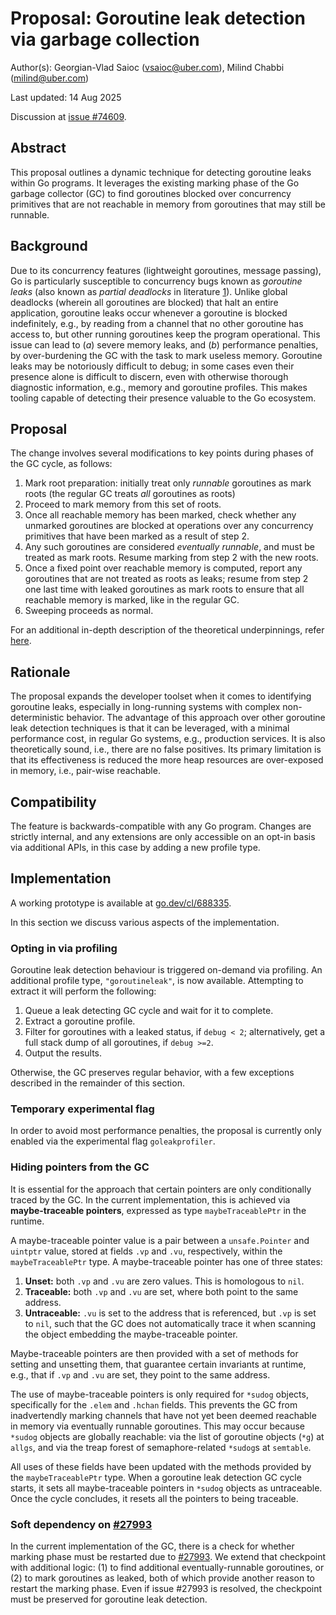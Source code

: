 # Proposal: Goroutine leak detection via garbage collection

Author(s): Georgian-Vlad Saioc (vsaioc@uber.com), Milind Chabbi (milind@uber.com)

Last updated: 14 Aug 2025

Discussion at [issue #74609](https://go.dev/issue/74609).

## Abstract

This proposal outlines a dynamic technique for detecting goroutine
leaks within Go programs. It leverages the existing marking phase
of the Go garbage collector (GC) to find goroutines blocked over
concurrency primitives that are not reachable in memory from goroutines
that may still be runnable.

## Background

Due to its concurrency features (lightweight goroutines,
message passing), Go is particularly susceptible to concurrency bugs
known as _goroutine leaks_ (also known as _partial deadlocks_ in
literature [1](https://dl.acm.org/doi/10.1145/3676641.3715990)).
Unlike global deadlocks (wherein all goroutines are blocked) that halt
an entire application, goroutine leaks occur whenever a goroutine is
blocked indefinitely, e.g., by reading from a channel that no other
goroutine has access to, but other running goroutines keep the
program operational.
This issue can lead to (_a_) severe memory leaks, and (_b_) performance
penalties, by over-burdening the GC with the task to mark useless memory.
Goroutine leaks may be notoriously difficult to debug; in some cases
even their presence alone is difficult to discern, even with otherwise
thorough diagnostic information, e.g., memory and goroutine profiles.
This makes tooling capable of detecting their presence valuable
to the Go ecosystem.

## Proposal

The change involves several modifications to key points during phases
of the GC cycle, as follows:
1. Mark root preparation: initially treat only _runnable_ goroutines
as mark roots (the regular GC treats _all_ goroutines as roots)
2. Proceed to mark memory from this set of roots.
3. Once all reachable memory has been marked, check whether any
unmarked goroutines are blocked at operations over any concurrency
primitives that have been marked as a result of step 2.
4. Any such goroutines are considered _eventually runnable_, and
must be treated as mark roots. Resume marking from step 2 with
the new roots.
5. Once a fixed point over reachable memory is computed, report any
goroutines that are not treated as roots as leaks; resume from
step 2 one last time with leaked goroutines as mark roots to ensure
that all reachable memory is marked, like in the regular GC.
6. Sweeping proceeds as normal.

For an additional in-depth description of the theoretical
underpinnings, refer [here](https://dl.acm.org/doi/10.1145/3676641.3715990).

## Rationale

The proposal expands the developer toolset when it comes to identifying
goroutine leaks, especially in long-running systems with complex
non-deterministic behavior.
The advantage of this approach over other goroutine leak detection
techniques is that it can be leveraged, with a minimal performance
cost, in regular Go systems, e.g., production services.
It is also theoretically sound, i.e., there are no false positives.
Its primary limitation is that its effectiveness is reduced the more
heap resources are over-exposed in memory, i.e., pair-wise reachable.

## Compatibility

The feature is backwards-compatible with any Go program.
Changes are strictly internal, and any extensions are only accessible
on an opt-in basis via additional APIs, in this case by adding a
new profile type.

## Implementation

A working prototype is available at [go.dev/cl/688335](https://go.dev/cl/688335).

In this section we discuss various aspects of the implementation.

### Opting in via profiling

Goroutine leak detection behaviour is
triggered on-demand via profiling.
An additional profile type, `"goroutineleak"`, is now available.
Attempting to extract it will perform the following:

1. Queue a leak detecting GC cycle and wait for it to complete.
2. Extract a goroutine profile.
3. Filter for goroutines with a leaked status, if `debug < 2`;
alternatively, get a full stack dump of all goroutines, if `debug >=2`.
4. Output the results.

Otherwise, the GC preserves regular behavior, with a few exceptions
described in the remainder of this section.

### Temporary experimental flag
In order to avoid most performance penalties,
the proposal is currently only enabled via the
experimental flag `goleakprofiler`.

### Hiding pointers from the GC
It is essential for the approach that certain pointers are only
conditionally traced by the GC.
In the current implementation, this is achieved via
**maybe-traceable pointers**, expressed as type `maybeTraceablePtr`
in the runtime.

A maybe-traceable pointer value is a pair between a
`unsafe.Pointer` and `uintptr` value, stored at fields `.vp` and `.vu`,
respectively, within the `maybeTraceablePtr` type.
A maybe-traceable pointer has one of three states:

1) **Unset:** both `.vp` and `.vu` are zero values.
This is homologous to `nil`.
2) **Traceable:** both `.vp` and `.vu` are set, where both point to the same address.
3) **Untraceable:** `.vu` is set to the address that is referenced, but `.vp` is set to `nil`, such that the GC does not automatically trace it when scanning the object embedding the maybe-traceable pointer.

Maybe-traceable pointers are then provided with a set of methods for setting and unsetting them, that guarantee certain invariants at runtime, e.g., that if `.vp` and `.vu` are set, they point to the same address.

The use of maybe-traceable pointers is only required for `*sudog` objects, specifically for the `.elem` and `.hchan` fields.
This prevents the GC from inadvertendly marking channels that have not yet been deemed reachable in memory via eventually runnable goroutines.
This may occur because `*sudog` objects are globally reachable: via the list of goroutine objects (`*g`) at `allgs`, and via the treap forest of semaphore-related `*sudog`s at `semtable`.

All uses of these fields have been updated with the methods provided by the `maybeTraceablePtr` type.
When a goroutine leak detection GC cycle starts, it sets all maybe-traceable pointers in `*sudog` objects as untraceable.
Once the cycle concludes, it resets all the pointers to being traceable.

### Soft dependency on [#27993](https://go.dev/issue/27993)
In the current implementation of the GC, there is a check for whether
marking phase must be restarted due to [#27993](https://go.dev/issue/27993).
We extend that checkpoint with additional logic: (1) to find
additional eventually-runnable goroutines, or (2) to mark goroutines as
leaked, both of which provide another reason to restart
the marking phase.
Even if issue #27993 is resolved, the checkpoint must be preserved
for goroutine leak detection.

